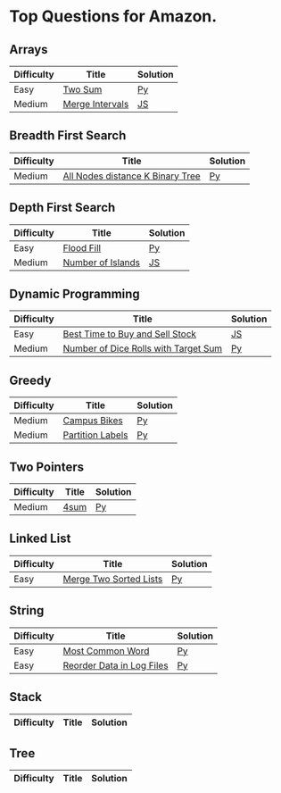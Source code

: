 # Top Questions for Amazon.

## Arrays

| Difficulty | Title | Solution |
| ---------- | ----- | -------- |
| Easy | [Two Sum](https://leetcode.com/problems/two-sum/) | [Py](./arrays/two-sum.py) |
| Medium | [Merge Intervals](https://leetcode.com/problems/merge-intervals/) | [JS](./arrays/merge-intervals.js) |

## Breadth First Search

| Difficulty | Title | Solution |
| ---------- | ----- | -------- |
| Medium | [All Nodes distance K Binary Tree](https://leetcode.com/problems/all-nodes-distance-k-in-binary-tree/) | [Py](./breadth-first-search/all-nodes-distance-k-in-binary-tree.py) |

## Depth First Search

| Difficulty | Title | Solution |
| ---------- | ----- | -------- |
| Easy | [Flood Fill](https://leetcode.com/problems/flood-fill/) | [Py](./depth-first-search/flood-fill.py) |
| Medium | [Number of Islands](https://leetcode.com/problems/number-of-islands/) | [JS](./depth-first-search/number-of-islands.js) |

## Dynamic Programming

| Difficulty | Title | Solution |
| ---------- | ----- | -------- |
| Easy | [Best Time to Buy and Sell Stock](https://leetcode.com/problems/best-time-to-buy-and-sell-stock/) | [JS](./dynamic-programming/best-time-to-buy-and-sell-stock.js) |
| Medium | [Number of Dice Rolls with Target Sum](https://leetcode.com/problems/number-of-dice-rolls-with-target-sum/) | [Py](./dynamic-programming/number-of-dice-rolls-with-target-sum.py) |

## Greedy

| Difficulty | Title | Solution |
| ---------- | ----- | -------- |
| Medium | [Campus Bikes](https://leetcode.com/problems/campus-bikes/) | [Py](./greedy/campus-bikes.py) |
| Medium | [Partition Labels](https://leetcode.com/problems/partition-labels/) | [Py](./greedy/partition-labels.py) |

## Two Pointers

| Difficulty | Title | Solution |
| ---------- | ----- | -------- |
| Medium | [4sum](https://leetcode.com/problems/4sum/) | [Py](./two-pointers/4sum.py) |


## Linked List

| Difficulty | Title | Solution |
| ---------- | ----- | -------- |
| Easy | [Merge Two Sorted Lists](https://leetcode.com/problems/merge-two-sorted-lists/) | [Py](./linked-list/merge-two-sorted-lists.py) |

## String

| Difficulty | Title | Solution |
| ---------- | ----- | -------- |
| Easy | [Most Common Word](https://leetcode.com/problems/most-common-word/) | [Py](./string/most-common-word/.py) |
| Easy | [Reorder Data in Log Files](https://leetcode.com/problems/reorder-data-in-log-files/) | [Py](./string/reorder-data-in-log-files.py) |


## Stack

| Difficulty | Title | Solution |
| ---------- | ----- | -------- |


## Tree

| Difficulty | Title | Solution |
| ---------- | ----- | -------- |
